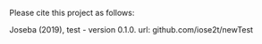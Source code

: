 Please cite this project as follows:

Joseba (2019),  test - version 0.1.0. url: github.com/iose2t/newTest
